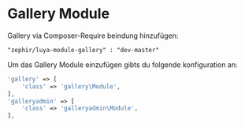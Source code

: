 Gallery Module
===============

Gallery via Composer-Require beindung hinzufügen:

```
"zephir/luya-module-gallery" : "dev-master"
```

Um das Gallery Module einzufügen gibts du folgende konfiguration an:

```php
'gallery' => [
    'class' => 'gallery\Module',
],
'galleryadmin' => [
    'class' => 'galleryadmin\Module',
],
```